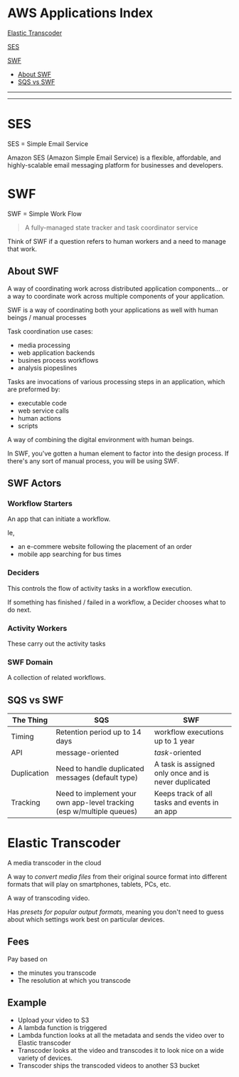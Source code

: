 # AWS Applications Index

[Elastic Transcoder](#Elastic-Transcoder)



[SES](#SES)


[SWF](#SWF)

* [About SWF](#About-SWF)
* [SQS vs SWF](#SQS-vs-SWF)

-------
-------
# SES

SES = Simple Email Service

Amazon SES (Amazon Simple Email Service) is a flexible, affordable, and highly-scalable email messaging platform for businesses and developers.

# SWF

SWF = Simple Work Flow

> A fully-managed state tracker and task coordinator service

Think of SWF if a question refers to human workers and a need to manage that work.

## About SWF

A way of coordinating work across distributed application components... or a way to coordinate work across multiple components of your application.

SWF is a way of coordinating both your applications as well with human beings / manual processes

Task coordination use cases:

* media processing
* web application backends
* busines process workflows
* analysis piopeslines

Tasks are invocations of various processing steps in an application, which are preformed by:

* executable code
* web service calls
* human actions
* scripts

A way of combining the digital environment with human beings.

In SWF, you've gotten a human element to factor into the design process. If there's any sort of manual process, you will be using SWF.

## SWF Actors

### Workflow Starters

An app that can initiate a workflow.

Ie, 

* an e-commere website following the placement of an order
* mobile app searching for bus times

### Deciders

This controls the flow of activity tasks in a workflow execution.

If something has finished / failed in a workflow, a Decider chooses what to do next.

### Activity Workers

These carry out the activity tasks

### SWF Domain

A collection of related workflows.

## SQS vs SWF

The Thing|SQS|SWF|
|-----|-----|-----|
|Timing|Retention period up to 14 days| workflow executions up to 1 year|
|API|message-oriented|*task*-oriented|
|Duplication|Need to handle duplicated messages (default type)|A task is assigned only once and is never duplicated|
|Tracking|Need to implement your own app-level tracking (esp w/multiple queues)|Keeps track of all tasks and events in an app|


# Elastic Transcoder

A media transcoder in the cloud

A way to *convert media files* from their original source format into different formats that will play on smartphones, tablets, PCs, etc.

A way of transcoding video.

Has *presets for popular output formats*, meaning you don't need to guess about which settings work best on particular devices.

## Fees

Pay based on

* the minutes you transcode
* The resolution at which you transcode

## Example

* Upload your video to S3
* A lambda function is triggered
* Lambda function looks at all the metadata and sends the video over to Elastic transcoder
* Transcoder looks at the video and transcodes it to look nice on a wide variety of devices.
* Transcoder ships the transcoded videos to another S3 bucket




